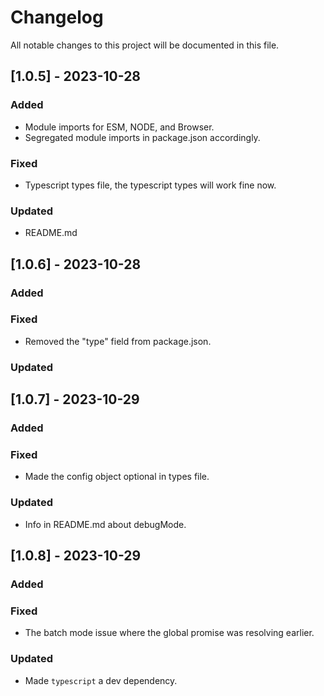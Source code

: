 # Changelog

All notable changes to this project will be documented in this file.

## [1.0.5] - 2023-10-28

### Added
- Module imports for ESM, NODE, and Browser.
- Segregated module imports in package.json accordingly.

### Fixed
- Typescript types file, the typescript types will work fine now.

### Updated
- README.md

## [1.0.6] - 2023-10-28

### Added


### Fixed
- Removed the "type" field from package.json.

### Updated

## [1.0.7] - 2023-10-29

### Added

### Fixed
- Made the config object optional in types file.

### Updated
- Info in README.md about debugMode.

## [1.0.8] - 2023-10-29

### Added

### Fixed
- The batch mode issue where the global promise was resolving earlier.

### Updated
- Made `typescript` a dev dependency.


